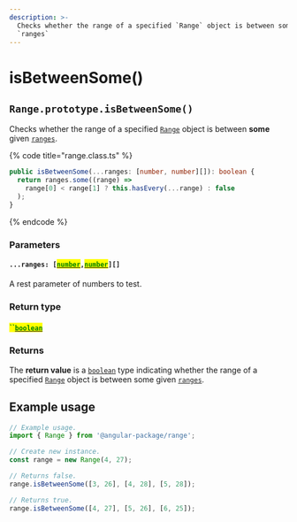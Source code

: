 ```yaml
---
description: >-
  Checks whether the range of a specified `Range` object is between some given
  `ranges`
---
```


# isBetweenSome()

## `Range.prototype.isBetweenSome()`

Checks whether the range of a specified [`Range`](broken-reference) object is between **some** given [`ranges`](isbetweensome.md#...ranges-number-number).

{% code title="range.class.ts" %}
```typescript
public isBetweenSome(...ranges: [number, number][]): boolean {
  return ranges.some((range) =>
    range[0] < range[1] ? this.hasEvery(...range) : false
  );
}
```
{% endcode %}

### Parameters

#### `...ranges: [`[<mark style="color:green;">`number`</mark>](https://www.typescriptlang.org/docs/handbook/basic-types.html#number)`,`[<mark style="color:green;">`number`</mark>](https://www.typescriptlang.org/docs/handbook/basic-types.html#number)`][]`

A rest parameter of numbers to test.

### Return type

#### <mark style="color:green;">``</mark>[<mark style="color:green;">`boolean`</mark>](https://www.typescriptlang.org/docs/handbook/basic-types.html#boolean)&#x20;

### Returns

The **return value** is a [`boolean`](https://developer.mozilla.org/en-US/docs/Web/JavaScript/Reference/Global\_Objects/Boolean) type indicating whether the range of a specified [`Range`](broken-reference) object is between some given [`ranges`](isbetweensome.md#...ranges-number-number).

## Example usage

```typescript
// Example usage.
import { Range } from '@angular-package/range';

// Create new instance.
const range = new Range(4, 27);

// Returns false.
range.isBetweenSome([3, 26], [4, 28], [5, 28]);

// Returns true.
range.isBetweenSome([4, 27], [5, 26], [6, 25]);
```
